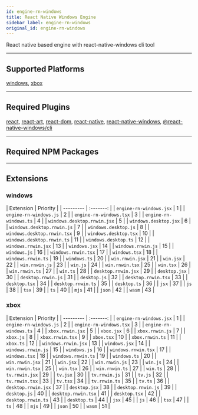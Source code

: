 ```yaml
---
id: engine-rn-windows
title: React Native Windows Engine
sidebar_label: engine-rn-windows
original_id: engine-rn-windows
---
```



<!--AUTO_GENERATED_START-->


React native based engine with react-native-windows cli tool

---
## Supported Platforms

[windows](platforms/windows.md), [xbox](platforms/xbox.md)

---
## Required Plugins

[react](../plugins/overview#react), [react-art](../plugins/overview#react-art), [react-dom](../plugins/overview#react-dom), [react-native](../plugins/overview#react-native), [react-native-windows](../plugins/overview#react-native-windows), [@react-native-windows/cli](../plugins/overview#react-native-windowscli)

---
## Required NPM Packages







---
## Extensions

### windows

| Extension | Priority  |
      | --------- | :-------: |
| `engine-rn-windows.jsx` | 1 |
| `engine-rn-windows.js` | 2 |
| `engine-rn-windows.tsx` | 3 |
| `engine-rn-windows.ts` | 4 |
| `windows.desktop.rnwin.jsx` | 5 |
| `windows.desktop.jsx` | 6 |
| `windows.desktop.rnwin.js` | 7 |
| `windows.desktop.js` | 8 |
| `windows.desktop.rnwin.tsx` | 9 |
| `windows.desktop.tsx` | 10 |
| `windows.desktop.rnwin.ts` | 11 |
| `windows.desktop.ts` | 12 |
| `windows.rnwin.jsx` | 13 |
| `windows.jsx` | 14 |
| `windows.rnwin.js` | 15 |
| `windows.js` | 16 |
| `windows.rnwin.tsx` | 17 |
| `windows.tsx` | 18 |
| `windows.rnwin.ts` | 19 |
| `windows.ts` | 20 |
| `win.rnwin.jsx` | 21 |
| `win.jsx` | 22 |
| `win.rnwin.js` | 23 |
| `win.js` | 24 |
| `win.rnwin.tsx` | 25 |
| `win.tsx` | 26 |
| `win.rnwin.ts` | 27 |
| `win.ts` | 28 |
| `desktop.rnwin.jsx` | 29 |
| `desktop.jsx` | 30 |
| `desktop.rnwin.js` | 31 |
| `desktop.js` | 32 |
| `desktop.rnwin.tsx` | 33 |
| `desktop.tsx` | 34 |
| `desktop.rnwin.ts` | 35 |
| `desktop.ts` | 36 |
| `jsx` | 37 |
| `js` | 38 |
| `tsx` | 39 |
| `ts` | 40 |
| `mjs` | 41 |
| `json` | 42 |
| `wasm` | 43 |
### xbox

| Extension | Priority  |
      | --------- | :-------: |
| `engine-rn-windows.jsx` | 1 |
| `engine-rn-windows.js` | 2 |
| `engine-rn-windows.tsx` | 3 |
| `engine-rn-windows.ts` | 4 |
| `xbox.rnwin.jsx` | 5 |
| `xbox.jsx` | 6 |
| `xbox.rnwin.js` | 7 |
| `xbox.js` | 8 |
| `xbox.rnwin.tsx` | 9 |
| `xbox.tsx` | 10 |
| `xbox.rnwin.ts` | 11 |
| `xbox.ts` | 12 |
| `windows.rnwin.jsx` | 13 |
| `windows.jsx` | 14 |
| `windows.rnwin.js` | 15 |
| `windows.js` | 16 |
| `windows.rnwin.tsx` | 17 |
| `windows.tsx` | 18 |
| `windows.rnwin.ts` | 19 |
| `windows.ts` | 20 |
| `win.rnwin.jsx` | 21 |
| `win.jsx` | 22 |
| `win.rnwin.js` | 23 |
| `win.js` | 24 |
| `win.rnwin.tsx` | 25 |
| `win.tsx` | 26 |
| `win.rnwin.ts` | 27 |
| `win.ts` | 28 |
| `tv.rnwin.jsx` | 29 |
| `tv.jsx` | 30 |
| `tv.rnwin.js` | 31 |
| `tv.js` | 32 |
| `tv.rnwin.tsx` | 33 |
| `tv.tsx` | 34 |
| `tv.rnwin.ts` | 35 |
| `tv.ts` | 36 |
| `desktop.rnwin.jsx` | 37 |
| `desktop.jsx` | 38 |
| `desktop.rnwin.js` | 39 |
| `desktop.js` | 40 |
| `desktop.rnwin.tsx` | 41 |
| `desktop.tsx` | 42 |
| `desktop.rnwin.ts` | 43 |
| `desktop.ts` | 44 |
| `jsx` | 45 |
| `js` | 46 |
| `tsx` | 47 |
| `ts` | 48 |
| `mjs` | 49 |
| `json` | 50 |
| `wasm` | 51 |



<!--AUTO_GENERATED_END-->
